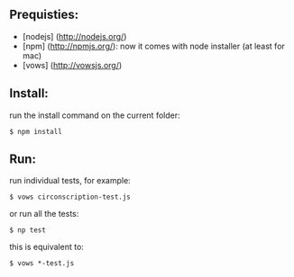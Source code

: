 Prequisties:
-----------

* [nodejs] (http://nodejs.org/)
* [npm] (http://npmjs.org/): now it comes with node installer (at least for mac)
* [vows] (http://vowsjs.org/)


Install:
-------

run the install command on the current folder:
    
    $ npm install

Run:
---

run individual tests, for example:

    $ vows circonscription-test.js

or run all the tests:

    $ np test

this is equivalent to:

    $ vows *-test.js
